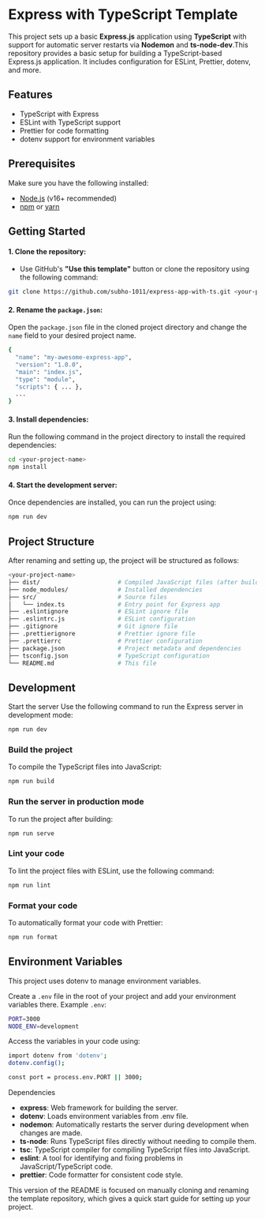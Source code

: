 # Express with TypeScript Template

This project sets up a basic **Express.js** application using **TypeScript** with support for automatic server restarts via **Nodemon** and **ts-node-dev**.This repository provides a basic setup for building a TypeScript-based Express.js application. It includes configuration for ESLint, Prettier, dotenv, and more.

## Features

- TypeScript with Express
- ESLint with TypeScript support
- Prettier for code formatting
- dotenv support for environment variables

## Prerequisites

Make sure you have the following installed:

- [Node.js](https://nodejs.org/) (v16+ recommended)
- [npm](https://www.npmjs.com/) or [yarn](https://yarnpkg.com/)

## Getting Started

#### 1. Clone the repository:

- Use GitHub's **"Use this template"** button or clone the repository using the following command:

```bash
git clone https://github.com/subho-1011/express-app-with-ts.git <your-project-name>
```

#### 2. Rename the `package.json`:

Open the `package.json` file in the cloned project directory and change the `name` field to your desired project name.

```bash
{
  "name": "my-awesome-express-app",
  "version": "1.0.0",
  "main": "index.js",
  "type": "module",
  "scripts": { ... },
  ...
}
```

#### 3. Install dependencies:

Run the following command in the project directory to install the required dependencies:

```bash
cd <your-project-name>
npm install
```

#### 4. Start the development server:

Once dependencies are installed, you can run the project using:

```bash
npm run dev
```

## Project Structure

After renaming and setting up, the project will be structured as follows:

```bash
<your-project-name>
├── dist/                      # Compiled JavaScript files (after build)
├── node_modules/              # Installed dependencies
├── src/                       # Source files
│   └── index.ts               # Entry point for Express app
├── .eslintignore              # ESLint ignore file
├── .eslintrc.js               # ESLint configuration
├── .gitignore                 # Git ignore file
├── .prettierignore            # Prettier ignore file
├── .prettierrc                # Prettier configuration
├── package.json               # Project metadata and dependencies
├── tsconfig.json              # TypeScript configuration
└── README.md                  # This file
```

## Development

Start the server
Use the following command to run the Express server in development mode:

```bash
npm run dev
```

### Build the project

To compile the TypeScript files into JavaScript:

```bash
npm run build
```

### Run the server in production mode

To run the project after building:

```bash
npm run serve
```

### Lint your code

To lint the project files with ESLint, use the following command:

```bash
npm run lint
```

### Format your code

To automatically format your code with Prettier:

```bash
npm run format
```

## Environment Variables

This project uses dotenv to manage environment variables.

Create a `.env` file in the root of your project and add your environment variables there.
Example `.env`:

```bash
PORT=3000
NODE_ENV=development
```

Access the variables in your code using:

```bash
import dotenv from 'dotenv';
dotenv.config();

const port = process.env.PORT || 3000;
```

Dependencies

- **express**: Web framework for building the server.
- **dotenv**: Loads environment variables from .env file.
- **nodemon**: Automatically restarts the server during development when changes are made.
- **ts-node**: Runs TypeScript files directly without needing to compile them.
- **tsc**: TypeScript compiler for compiling TypeScript files into JavaScript.
- **eslint**: A tool for identifying and fixing problems in JavaScript/TypeScript code.
- **prettier**: Code formatter for consistent code style.

This version of the README is focused on manually cloning and renaming the template repository, which gives a quick start guide for setting up your project.

<!-- ## Setup

### 1. Initialize the Project

Run the following commands to initialize the project:

```bash
mkdir express-ts-app && cd express-ts-app
npm init -y
```

## Install Dependencies

```bash
# Install runtime dependencies
npm install express

# Install development dependencies
npm install typescript ts-node-dev nodemon @types/node @types/express --save-dev
```

## Configure TypeScript

Run the following command to create a tsconfig.json file:

```bash
npx tsc --init
```

Modify tsconfig.json with these options:

```
{
  "compilerOptions": {
    "target": "ESNext",
    "module": "ESNext",
    "rootDir": "./src",
    "outDir": "./dist",
    "strict": true,
    "esModuleInterop": true,
    "skipLibCheck": true
  }
}
```

## Set Up the Project Structure

```
express-ts-app/
|__ dist/
├── src/
│   └── index.ts
├── tsconfig.json
├── nodemon.json
├── package.json
```

## Create `index.ts`

Add the following to `src/index.ts`:

```bash
import express, { Request, Response } from 'express';

const app = express();
const port = process.env.PORT || 3000;

app.use(express.json());

app.get('/', (req: Request, res: Response) => {
  res.send('Hello, TypeScript with Express!');
});

app.listen(port, () => {
  console.log(`Server is running at http://localhost:${port}`);
});

```

## Configure Nodemon

Create a `nodemon.json` file in the root directory:

```bash
{
  "watch": ["src"],
  "ext": "ts",
  "ignore": ["dist"],
  "exec": "ts-node-dev --respawn src/index.ts"
}
```

## Add Scripts to package.json

Update your package.json with these scripts:

```
"scripts": {
  "dev": "nodemon",
  "build": "tsc",
  "start": "node dist/index.js"
}
```

## Run the Development Server

To start the server in development mode:

```bash
npm run dev
```

To build and run the server in production mode:

```bash
npm run build
npm start
```

### Notes

- Hot Reloading: Changes in your src files will automatically restart the server.
- Type Checking: TypeScript will ensure type safety during development. -->
